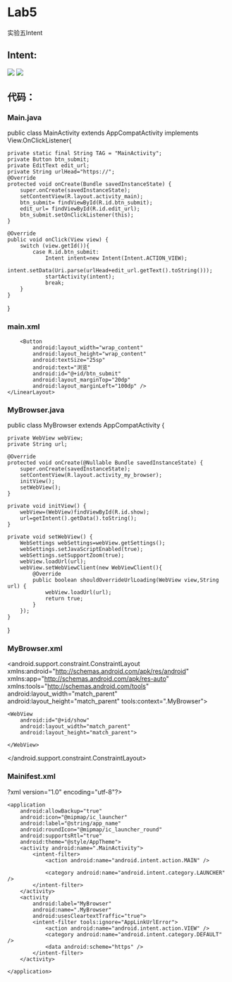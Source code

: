 # Lab5
实验五Intent

## Intent:
![](/screenshot/web.png)
![](/screenshot/mybrowser.png)

## 代码：
### Main.java
public class MainActivity extends AppCompatActivity implements View.OnClickListener{

    private static final String TAG = "MainActivity";
    private Button btn_submit;
    private EditText edit_url;
    private String urlHead="https://";
    @Override
    protected void onCreate(Bundle savedInstanceState) {
        super.onCreate(savedInstanceState);
        setContentView(R.layout.activity_main);
        btn_submit= findViewById(R.id.btn_submit);
        edit_url= findViewById(R.id.edit_url);
        btn_submit.setOnClickListener(this);
    }

    @Override
    public void onClick(View view) {
        switch (view.getId()){
            case R.id.btn_submit:
                Intent intent=new Intent(Intent.ACTION_VIEW);
                intent.setData(Uri.parse(urlHead+edit_url.getText().toString()));
                startActivity(intent);
                break;
        }
    }
}

### main.xml
<?xml version="1.0" encoding="utf-8"?>
<LinearLayout xmlns:android="http://schemas.android.com/apk/res/android"
    xmlns:tools="http://schemas.android.com/tools"
    android:id="@+id/activity_main"
    android:layout_width="match_parent"
    android:layout_height="match_parent"
    android:orientation="vertical"
    tools:context=".MainActivity">
    <LinearLayout
        android:layout_width="match_parent"
        android:layout_height="wrap_content"
        android:orientation="vertical" >
        <EditText
            android:layout_width="match_parent"
            android:layout_height="wrap_content"
            android:textSize="25sp"
            android:id="@+id/edit_url"/>

        <Button
            android:layout_width="wrap_content"
            android:layout_height="wrap_content"
            android:textSize="25sp"
            android:text="浏览"
            android:id="@+id/btn_submit"
            android:layout_marginTop="20dp"
            android:layout_marginLeft="100dp" />
    </LinearLayout>
</LinearLayout>

### MyBrowser.java
public class MyBrowser extends AppCompatActivity {

    private WebView webView;
    private String url;

    @Override
    protected void onCreate(@Nullable Bundle savedInstanceState) {
        super.onCreate(savedInstanceState);
        setContentView(R.layout.activity_my_browser);
        initView();
        setWebView();
    }

    private void initView() {
        webView=(WebView)findViewById(R.id.show);
        url=getIntent().getData().toString();
    }

    private void setWebView() {
        WebSettings webSettings=webView.getSettings();
        webSettings.setJavaScriptEnabled(true);
        webSettings.setSupportZoom(true);
        webView.loadUrl(url);
        webView.setWebViewClient(new WebViewClient(){
            @Override
            public boolean shouldOverrideUrlLoading(WebView view,String url) {
                webView.loadUrl(url);
                return true;
            }
        });
    }

}

### MyBrowser.xml
<?xml version="1.0" encoding="utf-8"?>
<android.support.constraint.ConstraintLayout xmlns:android="http://schemas.android.com/apk/res/android"
    xmlns:app="http://schemas.android.com/apk/res-auto"
    xmlns:tools="http://schemas.android.com/tools"
    android:layout_width="match_parent"
    android:layout_height="match_parent"
    tools:context=".MyBrowser">

    <WebView
        android:id="@+id/show"
        android:layout_width="match_parent"
        android:layout_height="match_parent">

    </WebView>
</android.support.constraint.ConstraintLayout>

### Mainifest.xml
?xml version="1.0" encoding="utf-8"?>
<manifest xmlns:android="http://schemas.android.com/apk/res/android"
    xmlns:tools="http://schemas.android.com/tools"
    package="com.lab.web">
    <uses-permission android:name="android.permission.INTERNET" />

    <application
        android:allowBackup="true"
        android:icon="@mipmap/ic_launcher"
        android:label="@string/app_name"
        android:roundIcon="@mipmap/ic_launcher_round"
        android:supportsRtl="true"
        android:theme="@style/AppTheme">
        <activity android:name=".MainActivity">
            <intent-filter>
                <action android:name="android.intent.action.MAIN" />

                <category android:name="android.intent.category.LAUNCHER" />
            </intent-filter>
        </activity>
        <activity
            android:label="MyBrowser"
            android:name=".MyBrowser"
            android:usesCleartextTraffic="true">
            <intent-filter tools:ignore="AppLinkUrlError">
                <action android:name="android.intent.action.VIEW" />
                <category android:name="android.intent.category.DEFAULT" />
                <data android:scheme="https" />
            </intent-filter>
        </activity>

    </application>

</manifest>

